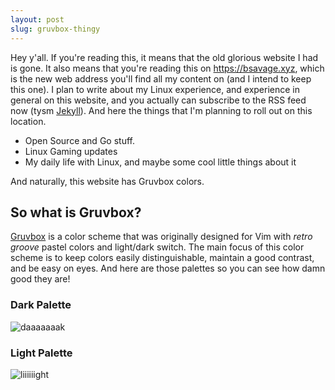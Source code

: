 ```yaml
---
layout: post
slug: gruvbox-thingy
---
```


Hey y'all. If you're reading this, it means that the old glorious website I had is gone.
It also means that you're reading this on https://bsavage.xyz, which is the new
web address you'll find all my content on (and I intend to keep this one). I plan to
write about my Linux experience, and experience in general on this website, and you actually
can subscribe to the RSS feed now (tysm [Jekyll](https://jekyllrb.com/)). And here the things
that I'm planning to roll out on this location.

- Open Source and Go stuff.
- Linux Gaming updates
- My daily life with Linux, and maybe some cool little things about it

And naturally, this website has Gruvbox colors.

## So what is Gruvbox?

[Gruvbox](https://github.com/morhetz/gruvbox) is a color scheme that was originally designed
for Vim with *retro groove* pastel colors and light/dark switch. The main focus of this
color scheme is to keep colors easily distinguishable, maintain a good contrast, and be
easy on eyes. And here are those palettes so you can see how damn good they are!

### Dark Palette

![daaaaaaak](https://camo.githubusercontent.com/cdb2f2e986c564b515c0c698e6c45b4ab5d725a9/687474703a2f2f692e696d6775722e636f6d2f776136363678672e706e67)

### Light Palette

![liiiiiight](https://camo.githubusercontent.com/a5a278806880562d3d205ac224103b55e8ae36d9/687474703a2f2f692e696d6775722e636f6d2f3439714b7959572e706e67)

